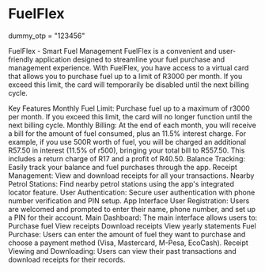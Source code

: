 # FuelFlex

 dummy_otp = "123456"

FuelFlex - Smart Fuel Management
FuelFlex is a convenient and user-friendly application designed to streamline your fuel purchase and management experience. With FuelFlex, you have access to a virtual card that allows you to purchase fuel up to a limit of R3000 per month. If you exceed this limit, the card will temporarily be disabled until the next billing cycle.

Key Features
Monthly Fuel Limit: Purchase fuel up to a maximum of r3000 per month. If you exceed this limit, the card will no longer function until the next billing cycle.
Monthly Billing: At the end of each month, you will receive a bill for the amount of fuel consumed, plus an 11.5% interest charge. For example, if you use 500R worth of fuel, you will be charged an additional R57.50 in interest (11.5% of r500), bringing your total bill to R557.50. This includes a return charge of R17 and a profit of R40.50.
Balance Tracking: Easily track your balance and fuel purchases through the app.
Receipt Management: View and download receipts for all your transactions.
Nearby Petrol Stations: Find nearby petrol stations using the app's integrated locator feature.
User Authentication: Secure user authentication with phone number verification and PIN setup.
App Interface
User Registration: Users are welcomed and prompted to enter their name, phone number, and set up a PIN for their account.
Main Dashboard: The main interface allows users to:
Purchase fuel
View receipts
Download receipts
View yearly statements
Fuel Purchase: Users can enter the amount of fuel they want to purchase and choose a payment method (Visa, Mastercard, M-Pesa, EcoCash).
Receipt Viewing and Downloading: Users can view their past transactions and download receipts for their records.
